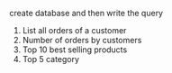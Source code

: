 create database and then write the query 
1. List all orders of a customer
2. Number of orders by customers
3. Top 10 best selling products
4. Top 5 category
